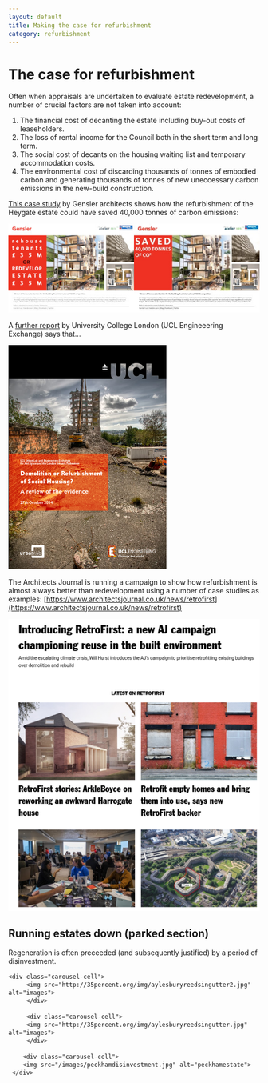 ```yaml
---
layout: default 
title: Making the case for refurbishment
category: refurbishment
---
```

# The case for refurbishment

Often when appraisals are undertaken to evaluate estate redevelopment, a number of crucial factors are not taken into account:

1. The financial cost of decanting the estate including buy-out costs of leaseholders.
2. The loss of rental income for the Council both in the short term and long term.
3. The social cost of decants on the housing waiting list and temporary accommodation costs.
4. The environmental cost of discarding thousands of tonnes of embodied carbon and generating thousands of tonnes of new uneccessary carbon emissions in the new-build construction.

[This case study](/images/genslerheygate.pdf) by Gensler architects shows how the refurbishment of the Heygate estate could have saved 40,000 tonnes of carbon emissions:

![](/images/gensler.jpg)

A [further report](http://www.engineering.ucl.ac.uk/engineering-exchange/files/2014/10/Report-Refurbishment-Demolition-Social-Housing.pdf) by University College London (UCL Engineeering Exchange) says that...

![](/images/uclengineering.png)

The Architects Journal is running a campaign to show how refurbishment is almost always better than redevelopment using a number of case studies as examples: [https://www.architectsjournal.co.uk/news/retrofirst](https://www.architectsjournal.co.uk/news/retrofirst)

![](/images/retrofirst.png)

## Running estates down (parked section)  
Regeneration is often preceeded (and subsequently justified) by a period of disinvestment.

<div class="main-carousel" data-flickity='{ "cellAlign": "center", "contain": true, "prevNextButtons": true, "pageDots": true, "wrapAround": true, "autoPlay": 5000, "imagesLoaded": true, "groupCells": true, "imagesLoaded": true }'>
 
    <div class="carousel-cell">
         <img src="http://35percent.org/img/aylesburyreedsingutter2.jpg" alt="images">
	     </div>

         <div class="carousel-cell">
	     <img src="http://35percent.org/img/aylesburyreedsingutter.jpg" alt="images">
         </div>

        <div class="carousel-cell">
	    <img src="/images/peckhamdisinvestment.jpg" alt="peckhamestate">
	 </div>



 </div>
